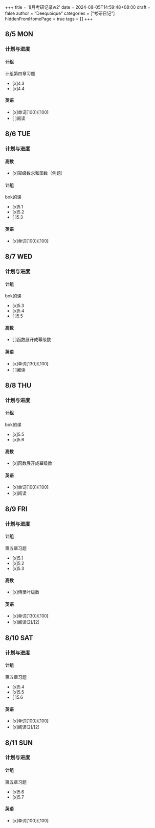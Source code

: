 +++
title = '8月考研记录w2'
date = 2024-08-05T14:59:48+08:00
draft = false
author = "Deequoique"
categories = ["考研日记"]
hiddenFromHomePage = true
tags = []
+++
## 8/5 MON
### 计划与进度
#### 计组
计组第四章习题
- [x]4.3
- [x]4.4
#### 英语
- [x]单词[100]/[100]
- [ ]阅读

## 8/6 TUE
### 计划与进度
#### 高数
- [x]幂级数求和函数（例题）
#### 计组
bok的课
- [x]5.1
- [x]5.2
- [ ]5.3
#### 英语
- [x]单词[100]/[100]

## 8/7 WED
### 计划与进度
#### 计组
bok的课
- [x]5.3
- [x]5.4
- [ ]5.5
#### 高数
- [ ]函数展开成幂级数
#### 英语
- [x]单词[130]/[100]
- [ ]阅读

## 8/8 THU
### 计划与进度
#### 计组
bok的课
- [x]5.5
- [x]5.6
#### 高数
- [x]函数展开成幂级数
#### 英语
- [x]单词[100]/[100]
- [x]阅读

## 8/9 FRI
### 计划与进度
#### 计组
第五章习题
- [x]5.1
- [x]5.2
- [x]5.3
#### 高数
- [x]傅里叶级数
#### 英语
- [x]单词[130]/[100]
- [x]阅读[2]/[2]

## 8/10 SAT
### 计划与进度
#### 计组
第五章习题
- [x]5.4
- [x]5.5
- [ ]5.6
#### 英语
- [x]单词[100]/[100]
- [x]阅读[2]/[2]

## 8/11 SUN
### 计划与进度
#### 计组
第五章习题
- [x]5.6
- [x]5.7
#### 英语
- [x]单词[100]/[100]